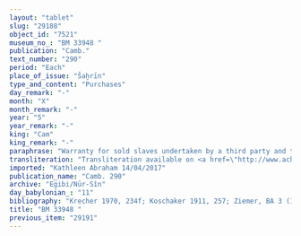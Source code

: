 ```yaml
---
layout: "tablet"
slug: "29188"
object_id: "7521"
museum_no_: "BM 33948 "
publication: "Camb."
text_number: "290"
period: "Each"
place_of_issue: "Šaḫrīn"
type_and_content: "Purchases"
day_remark: "-"
month: "X"
month_remark: "-"
year: "5"
year_remark: "-"
king: "Cam"
king_remark: "-"
paraphrase: "Warranty for sold slaves undertaken by a third party and the buyer&#39;s promise to pay the purchase price.<br /> <strong><sup>f</sup></strong><strong>A</strong>, of her own free will, sold 2 slaves to <strong>B </strong>for the full price (<em>gamru</em>) of 3 minas of silver and received (<em>mahāru</em>) the silver. The first slave, <strong>C<sub>1</sub></strong>, is marked (<em>uṣṣuru</em>), has split ears (<em>&scaron;a uznē&scaron;u li-tu-ut-x</em> = <em>let&acirc;tu</em>, from <em>let&ucirc;</em>)(*) and has a white (birth)mark (<em>pūṣu</em>) between/in (<em>ina</em>) his eyes; the second slave <strong>C<sub>2</sub></strong> is also marked. <strong>D</strong> guarantees against prior claims (<em>u&scaron;k&ucirc;tu</em>) related to these slaves. Names of 4 witnesses and the scribe.<br /> (*) CAD U/W, p. 288. Or else read: is marked (<em>uṣṣuru</em>) on his ears <em>and cheeks</em> (<em>lētu</em>).<br /> &nbsp;<br /> <strong><sup>f</sup></strong><strong>A</strong> = <sup>f</sup>Tabannu/Niqūdu(?); <strong>B</strong> = Itti-Marduk-balāṭu/Nab&ucirc;-ahhē-iddin//Egibi; <strong>C<sub>1</sub></strong> = Nergal-a&scaron;arēd(?), slave of <strong><sup>f</sup>A</strong>; <strong>C<sub>2</sub></strong> = Nab&ucirc;-alsika-abluṭ, slave of <strong><sup>f</sup>A</strong>; <strong>D</strong> = Nab&ucirc;-tattannu/Tabnēa//Bēl-ēṭir"
transliteration: "Transliteration available on <a href=\"http://www.achemenet.com/fr/item/?/sources-textuelles/textes-par-langues-et-ecritures/babylonien/archives-egibi/1680296\" target=\"_blank\">Achemenet</a>"
imported: "Kathleen Abraham 14/04/2017"
publication_name: "Camb. 290"
archive: "Egibi/Nūr-Sîn"
day_babylonian_: "11"
bibliography: "Krecher 1970, 234f; Koschaker 1911, 257; Ziemer, BA 3 (1898), 474f.; Oppenheim, BASOR 93 (1944), 15f."
title: "BM 33948 "
previous_item: "29191"
---
```

